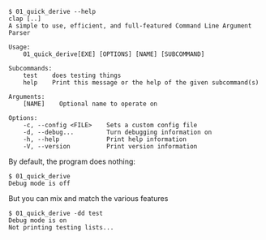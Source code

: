 ```console
$ 01_quick_derive --help
clap [..]
A simple to use, efficient, and full-featured Command Line Argument Parser

Usage:
    01_quick_derive[EXE] [OPTIONS] [NAME] [SUBCOMMAND]

Subcommands:
    test    does testing things
    help    Print this message or the help of the given subcommand(s)

Arguments:
    [NAME]    Optional name to operate on

Options:
    -c, --config <FILE>    Sets a custom config file
    -d, --debug...         Turn debugging information on
    -h, --help             Print help information
    -V, --version          Print version information

```

By default, the program does nothing:
```console
$ 01_quick_derive
Debug mode is off

```

But you can mix and match the various features
```console
$ 01_quick_derive -dd test
Debug mode is on
Not printing testing lists...

```
